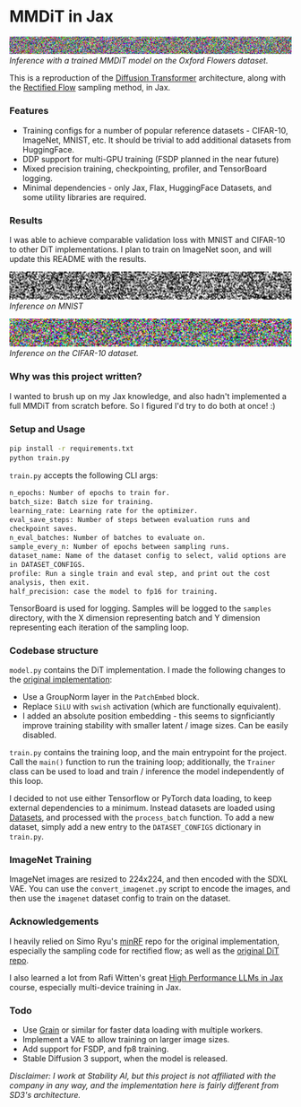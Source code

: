 # MMDiT in Jax

![](resources/flowers_result.gif)
_Inference with a trained MMDiT model on the Oxford Flowers dataset._

This is a reproduction of the [Diffusion Transformer](https://arxiv.org/abs/2212.09748) architecture, along with the [Rectified Flow](https://arxiv.org/abs/2209.03003) sampling method, in Jax. 

### Features

- Training configs for a number of popular reference datasets - CIFAR-10, ImageNet, MNIST, etc. It should be trivial to add additional datasets from HuggingFace.
- DDP support for multi-GPU training (FSDP planned in the near future)
- Mixed precision training, checkpointing, profiler, and TensorBoard logging.
- Minimal dependencies - only Jax, Flax, HuggingFace Datasets, and some utility libraries are required.

### Results

I was able to achieve comparable validation loss with MNIST and CIFAR-10 to other DiT implementations. I plan to train on ImageNet soon, and will update this README with the results.


![](resources/mnist_result.gif)
_Inference on MNIST_


![](resources/cifar10_result.gif)
_Inference on the CIFAR-10 dataset._

### Why was this project written?

I wanted to brush up on my Jax knowledge, and also hadn't implemented a full MMDiT from scratch before. So I figured I'd try to do both at once! :)

### Setup and Usage

```bash
pip install -r requirements.txt
python train.py
```

`train.py` accepts the following CLI args:
```
n_epochs: Number of epochs to train for.
batch_size: Batch size for training.
learning_rate: Learning rate for the optimizer.
eval_save_steps: Number of steps between evaluation runs and checkpoint saves.
n_eval_batches: Number of batches to evaluate on.
sample_every_n: Number of epochs between sampling runs.
dataset_name: Name of the dataset config to select, valid options are in DATASET_CONFIGS.
profile: Run a single train and eval step, and print out the cost analysis, then exit.
half_precision: case the model to fp16 for training.
```

TensorBoard is used for logging. Samples will be logged to the `samples` directory, with the X dimension representing batch and Y dimension representing each iteration of the sampling loop.

### Codebase structure

`model.py` contains the DiT implementation. I made the following changes to the [original implementation](https://github.com/facebookresearch/DiT):
- Use a GroupNorm layer in the `PatchEmbed` block.
- Replace `SiLU` with `swish` activation (which are functionally equivalent).
- I added an absolute position embedding - this seems to signficiantly improve training stability with smaller latent / image sizes. Can be easily disabled.

`train.py` contains the training loop, and the main entrypoint for the project. Call the `main()` function to run the training loop; additionally, the `Trainer` class can be used to load and train / inference the model independently of this loop.

I decided to not use either Tensorflow or PyTorch data loading, to keep external dependencies to a minimum. Instead datasets are loaded using [Datasets](https://huggingface.co/docs/datasets/en/index), and processed with the `process_batch` function. To add a new dataset, simply add a new entry to the `DATASET_CONFIGS` dictionary in `train.py`.

### ImageNet Training

ImageNet images are resized to 224x224, and then encoded with the SDXL VAE. You can use the `convert_imagenet.py` script to encode the images, and then use the `imagenet` dataset config to train on the dataset.

### Acknowledgements

I heavily relied on Simo Ryu's [minRF](https://github.com/cloneofsimo/minRF) repo for the original implementation, especially the sampling code for rectified flow; as well as the [original DiT repo](https://github.com/facebookresearch/DiT).

I also learned a lot from Rafi Witten's great [High Performance LLMs in Jax](https://github.com/rwitten/HighPerfLLMs2024) course, especially multi-device training in Jax.

### Todo

- Use [Grain](https://github.com/google/grain) or similar for faster data loading with multiple workers.
- Implement a VAE to allow training on larger image sizes.
- Add support for FSDP, and fp8 training.
- Stable Diffusion 3 support, when the model is released.

_Disclaimer: I work at Stability AI, but this project is not affiliated with the company in any way, and the implementation here is fairly different from SD3's architecture._
